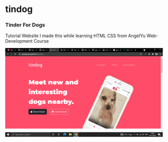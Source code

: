 # tindog
### Tinder For Dogs
Tutorial Website
I made this while learning HTML CSS from AngelYu Web-Development Course 


![TinDog](https://github.com/agrajagrawal/tindog/blob/main/images/Screenshot%20(36).png)
